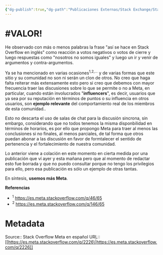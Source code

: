 ```yaml
---
{"dg-publish":true,"dg-path":"Publicaciones Externas/Stack Exchange/Stack Overflow en español/Stack Overflow en español Meta/es.meta.stackoverflow.com-2226.md","permalink":"/publicaciones-externas/stack-exchange/stack-overflow-en-espanol/stack-overflow-en-espanol-meta/es-meta-stackoverflow-com-2226/","hide":true,"noteIcon":"\"0\"","created":"2024-04-03T12:49:10.729-06:00","updated":"2024-04-05T16:44:01.377-06:00"}
---
```


# #VALOR!

He observado con más o menos palabras la frase "así se hace en Stack Overflow en inglés" como reacción a votos negativos o votos de cierre y luego respuestas como "nosotros no somos iguales" y luego un ir y venir de argumentos y contra-argumentos.

Ya se ha mencionado en varias ocasiones<sup>1,2,...</sup> y de varias formas que este sitio y su comunidad no son ni serán un clon de otros. No creo que haga falta reiterar más extensamente esto pero si creo que debemos con mayor frecuencia traer las discusiones sobre lo que se permite o no a Meta, en particular, cuando están involucrados "**influencers**", es decir, usuarios que ya sea por su reputación en términos de puntos o su influencia en otros usuarios, son **ejemplo relevante** del comportamiento real de los miembros de esta comunidad..  

Esto no descarta el uso de salas de chat para la discusión sincrona, sin embargo, considerando que no todos tenemos la misma disponbilidad en términos de horarios, es por ello que propongo Meta para traer al menos las conclusiones si no finales, al menos parciales, de tal forma que otros puedan abonar a las discusión en favor de formtalecer el sentido de pertenencia y el fortalecimiento de nuestra comunidad.

Lo anterior viene a colación en este momento en cierta medida por una publicación que ví ayer y esta mañana pero que al momento de redactar esto fue borrada y que no puedo consultar porque no tengo los privilegios para ello, pero esa publicación es sólo un ejemplo de otras tantas.

En síntesis, **usemos más Meta**.

**Referencias**

- <sup>1</sup> https://es.meta.stackoverflow.com/q/46/65
- <sup>2</sup> https://es.meta.stackoverflow.com/q/146/65



# Metadata
Source:: Stack Overflow Meta en español
URL:: [[https://es.meta.stackoverflow.com/q/2226\|https://es.meta.stackoverflow.com/q/2226]]

